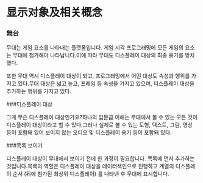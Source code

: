 # 显示对象及相关概念

### 舞台

무대는 게임 요소를 나타내는 플랫폼입니다. 게임 시각 프로그래밍에 모든 게임의 요소는 무대에 첨가해야 나타납니다.이에 따라 무대도 디스플레이 대상의 최종 용기를 방치했다.

또한 무대 역시 디스플레이 대상이 되고, 프로그래밍에서 어떤 대상도 속성과 행위를 가지고 있다.무대 대상은 넓고 높고, 프레임 등 속성을 가지고 있으며, 디스플레이 대상을 추가하는 행위를 가지고 있다.



###디스플레이 대상

그게 무슨 디스플레이 대상인가요?하나의 입문급 이해는 무대에서 볼 수 있는 모든 것이 디스플레이 대상이라고 할 수 있다.그러나 실제로 볼 수 있는 도형, 텍스트, 그림, 영상 등이 포함돼 있어 보이지 않는 오디오 및 디스플레이 용기 등이 포함돼 있다.



###목록 보이기

디스플레이 대상이 무대에서 보이기 전에 한 과정이 필요합니다. 목록에 먼저 추가하는 것입니다.목록의 역할은 디스플레이 대상을 데이터색인으로 진행하고 계열의 디스플레이 순서 (뒤에 첨가된 최상위 디스플레이) 를 나타낸 후 무대에 표시합니다.